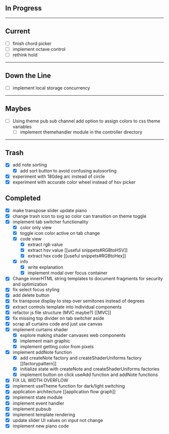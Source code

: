 
## In Progress

---

## Current
- [ ] finish chord picker
- [ ] implement octave control
- [ ] rethink hold
---

## Down the Line
- [ ] implement local storage concurrency
---
 
 ## Maybes
 - [ ] Using theme pub sub channel add option to assign colors to css theme variables
	- [ ] implement themehandler module in the controller directory

---

## Trash
- [x] add note sorting
	- [x] add sort button to avoid confusing autosorting
- [x] experiment with 180deg arc instead of circle
- [x] experiment with accurate color wheel instead of hsv picker

## Completed
- [x] make transpose slider update piano
- [x] change trash icon to svg so color can transition on theme toggle
- [x] implement tab switcher functionality
	- [x] color only view
	- [x] toggle icon color active on tab change
	- [x] code view
		- [x] extract rgb value
		- [x] extract hsv value [[useful snippets#RGBtoHSV]]
		- [x] extract hex code [[useful snippets#RGBtoHex]]
	- [x] info
		- [x] write explanation
		- [x] implement modal over focus container
- [x] Change innerHTML string templates to document fragments for security and optimization
- [x] fix select focus styling
- [x] add delete button
- [x] fix transpose display to step over semitones instead of degrees
- [x] extract controls template into individual components
- [x] refactor js file structure (MVC maybe?) [[MVC]]
- [x] fix missing top divider on tab switcher aside
- [x] scrap all curtains code and just use canvas
- [x] implement curtains shader
	- [x] explore making shader canvases web components
	- [x] implement main graphic
	- [x] implement getting color from pixels
- [x] implement addNote function
	- [x] add createNote factory and createShaderUniforms factory [[factorypattern]]
	- [x] initialize state with createNote and createShaderUniforms factories
	- [x] implement button on click useAdd function and addNote functions
- [x] FIX UL WIDTH OVERFLOW
- [x] implement useTheme function for dark/light switching
- [x] application architecture [[application flow graph]]
- [x] implement state module
- [x] implement event handler
- [x] implement pubsub 
- [x] implement template rendering
- [x] update slider UI values on input not change
- [x] implement new piano code